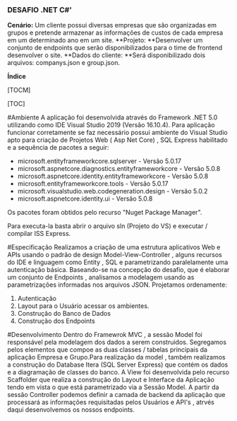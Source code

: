 ### DESAFIO .NET C#'

**Cenário:** Um cliente possui diversas empresas que são organizadas em grupos e pretende armazenar as
informações de custos de cada empresa em um determinado ano em um site.
**Projeto: **Desenvolver um conjunto de endpoints que serão disponibilizados para o time de frontend desenvolver o site.
**Dados do cliente: **Será disponibilizado dois arquivos: companys.json e group.json.




**Índice**

[TOCM]

[TOC]

#Ambiente
A aplicação foi desenvolvida através do Framework .NET 5.0 utilizando como IDE Visual Studio 2019 (Versão 16.10.4). Para aplicação funcionar corretamente se faz necessário possui ambiente do Visual Studio apto para criação de Projetos Web ( Asp Net Core) , SQL Express habilitado e a sequência de pacotes  a seguir:

- microsoft.entityframeworkcore.sqlserver - Versão 5.0.17 
- microsoft.aspnetcore.diagnostics.entityframeworkcore - Versão 5.0.8 
- microsoft.aspnetcore.identity.entityframeworkcore - Versão 5.0.8
- microsoft.entityframeworkcore.tools - Versão 5.0.17
- microsoft.visualstudio.web.codegeneration.design - Versão 5.0.2
- microsoft.aspnetcore.identity.ui - Versão 5.0.8

Os pacotes foram obtidos pelo recurso "Nuget Package Manager".

Para executa-la basta abrir o arquivo sln (Projeto do VS) e executar / compilar ISS Express.

#Especificação
Realizamos a criação de uma estrutura aplicativos Web e APIs usando o padrão de design Model-View-Controller , alguns recursos do IDE e linguagem como Entity , SQL e parametrizando paralelamente uma autenticação básica.
Baseando-se na concepção do desafio, que é elaborar um conjunto de Endpoints , analisamos a modelagem usando as parametrizações informadas nos arquivos JSON.
Projetamos ordenamente:
1. Autenticação
2. Layout para o Usuário acessar os ambientes.
3. Construção do Banco de Dados
4. Construção dos Endpoints

#Desenvolvimento
Dentro do Framewrok MVC , a sessão Model foi responsável pela modelagem dos dados a serem construidos. Segregamos pelos elementos que compoe as duas classes / tabelas principais da aplicação Empresa e Grupo.Para realização da model , também realizamos a construção do Database Itera (SQL Server Express) que contém os dados e a diagramação de classes do banco.
A View foi desenvolvida pelo recurso Scaffolder que realiza a construção do Layout e Interface da Aplicação tendo em vista o que está parametrizado via a Sessão Model.
A partir da sessão Controller podemos definir a camada de backend da aplicação que processará as informações requisitadas pelos Usuários e API's , atrvés daqui desenvolvemos os nossos endpoints.




